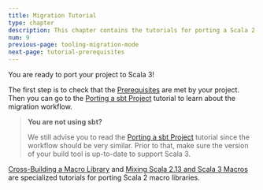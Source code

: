 ```yaml
---
title: Migration Tutorial
type: chapter
description: This chapter contains the tutorials for porting a Scala 2.13 project to Scala 3 
num: 9
previous-page: tooling-migration-mode
next-page: tutorial-prerequisites
---
```


You are ready to port your project to Scala 3!

The first step is to check that the [Prerequisites](tutorial-prerequisites.html) are met by your project.
Then you can go to the [Porting a sbt Project](tutorial-sbt.html) tutorial to learn about the migration workflow.

> **You are not using sbt?**
> 
> We still advise you to read the [Porting a sbt Project](tutorial-sbt.html) tutorial since the workflow should be very similar. 
> Prior to that, make sure the version of your build tool is up-to-date to support Scala 3.


[Cross-Building a Macro Library](tutorial-macro-cross-building.html) and [Mixing Scala 2.13 and Scala 3 Macros](tutorial-macro-mixing.html) are specialized tutorials for porting Scala 2 macro libraries. 
